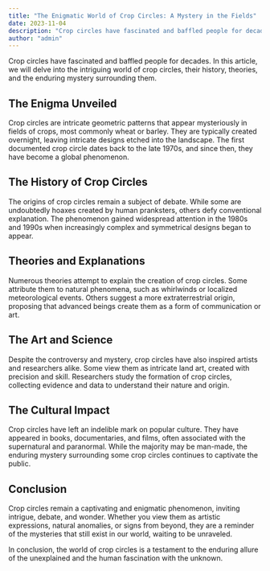 ```yaml
---
title: "The Enigmatic World of Crop Circles: A Mystery in the Fields"
date: 2023-11-04
description: "Crop circles have fascinated and baffled people for decades. In this article, we will delve into the intriguing world of crop circles, their history, theories, and the enduring mystery surrounding them."
author: "admin"
---
```


Crop circles have fascinated and baffled people for decades. In this article, we will delve into the intriguing world of crop circles, their history, theories, and the enduring mystery surrounding them.

## The Enigma Unveiled

Crop circles are intricate geometric patterns that appear mysteriously in fields of crops, most commonly wheat or barley. They are typically created overnight, leaving intricate designs etched into the landscape. The first documented crop circle dates back to the late 1970s, and since then, they have become a global phenomenon.

## The History of Crop Circles

The origins of crop circles remain a subject of debate. While some are undoubtedly hoaxes created by human pranksters, others defy conventional explanation. The phenomenon gained widespread attention in the 1980s and 1990s when increasingly complex and symmetrical designs began to appear.

## Theories and Explanations

Numerous theories attempt to explain the creation of crop circles. Some attribute them to natural phenomena, such as whirlwinds or localized meteorological events. Others suggest a more extraterrestrial origin, proposing that advanced beings create them as a form of communication or art.

## The Art and Science

Despite the controversy and mystery, crop circles have also inspired artists and researchers alike. Some view them as intricate land art, created with precision and skill. Researchers study the formation of crop circles, collecting evidence and data to understand their nature and origin.

## The Cultural Impact

Crop circles have left an indelible mark on popular culture. They have appeared in books, documentaries, and films, often associated with the supernatural and paranormal. While the majority may be man-made, the enduring mystery surrounding some crop circles continues to captivate the public.

## Conclusion

Crop circles remain a captivating and enigmatic phenomenon, inviting intrigue, debate, and wonder. Whether you view them as artistic expressions, natural anomalies, or signs from beyond, they are a reminder of the mysteries that still exist in our world, waiting to be unraveled.

In conclusion, the world of crop circles is a testament to the enduring allure of the unexplained and the human fascination with the unknown.
